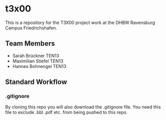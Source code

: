# t3x00
This is a repository for the T3X00 project work at the DHBW Ravensburg Campus Friedrichshafen.

## Team Members

* Sarah Brückner TEN13
* Maximilian Stiefel TEN13
* Hannes Bohnengel TEN13

## Standard Workflow

### .gitignore
By cloning this repo you will also download the .gitignore file. You need this file to exclude .bbl .pdf etc. from being pushed to this repo. 
